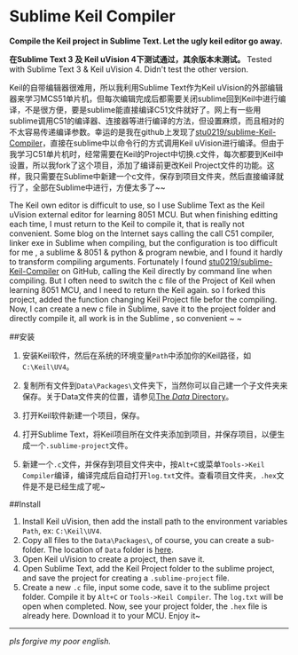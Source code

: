 # Sublime Keil Compiler
**Compile the Keil project in Sublime Text. Let the ugly keil editor go away.**

**在Sublime Text 3 及 Keil uVision 4下测试通过，其余版本未测试。**
Tested with Sublime Text 3 & Keil uVision 4. Didn't test the other version.


Keil的自带编辑器很难用，所以我利用Sublime Text作为Keil uVision的外部编辑器来学习MCS51单片机，但每次编辑完成后都需要关闭sublime回到Keil中进行编译，不是很方便，要是sublime能直接编译C51文件就好了。网上有一些用sublime调用C51的编译器、连接器等进行编译的方法，但设置麻烦，而且相对的不太容易传递编译参数。幸运的是我在github上发现了[stu0219/sublime-Keil-Compiler](https://github.com/stu0219/sublime-Keil-Compiler)，直接在sublime中以命令行的方式调用Keil uVision进行编译。但由于我学习C51单片机时，经常需要在Keil的Project中切换.c文件，每次都要到Keil中设置，所以我fork了这个项目，添加了编译前更改Keil Project文件的功能。这样，我只需要在Sublime中新建一个c文件，保存到项目文件夹，然后直接编译就行了，全部在Sublime中进行，方便太多了~~

The Keil own editor is difficult to use, so I use Sublime Text as the Keil uVision external editor for learning 8051 MCU. But when finishing editting each time, I must return to the Keil to compile it, that is really not convenient. Some blog on the Internet says calling the call C51 compiler, linker exe in Sublime when compiling, but the configuration is too difficult for me , a sublime & 8051 & python & program newbie, and I found it hardly to transform compiling arguments. Fortunately I found [stu0219/sublime-Keil-Compiler](https://github.com/stu0219/sublime-Keil-Compiler) on GitHub, calling the Keil directly by command line when compiling. But I often need to switch the c file of the Project of Keil when learning 8051 MCU, and I need to return the Keil again. so I forked this project, added the function changing Keil Project file befor the compiling. Now, I can create a new c file in Sublime, save it to the project folder and directly compile it, all work is in the Sublime , so convenient ~ ~

##安装
1. 安装Keil软件，然后在系统的环境变量`Path`中添加你的Keil路径，如`C:\Keil\UV4`。
2. 复制所有文件到`Data\Packages\`文件夹下，当然你可以自己建一个子文件夹来保存。关于Data文件夹的位置，请参见[The *Data* Directory](http://docs.sublimetext.info/en/latest/basic_concepts.html#the-data-directory)。
3. 打开Keil软件新建一个项目，保存。
4. 打开Sublime Text，将Keil项目所在文件夹添加到项目，并保存项目，以便生成一个`.sublime-project`文件。

5. 新建一个`.c`文件，并保存到项目文件夹中，按`Alt+C`或菜单`Tools->Keil Compiler`编译，编译完成后自动打开`log.txt`文件。查看项目文件夹，`.hex`文件是不是已经生成了呢~


##Install
1. Install Keil uVision, then add the install path to the environment variables `Path`, ex: `C:\Keil\UV4`.
2. Copy all files to the `Data\Packages\`, of course, you can create a sub-folder. The location of `Data` folder is [here](http://docs.sublimetext.info/en/latest/basic_concepts.html#the-data-directory).
3. Open Keil uVision to create a project, then save it.
4. Open Sublime Text, add the Keil Project folder to the sublime project, and save the project for creating a `.sublime-project` file.
5. Create a new `.c` file, input some code, save it to the sublime project folder. Compile it by `Alt+C` or `Tools->Keil Compiler`. The `log.txt` will be open when completed. Now, see your project folder, the `.hex` file is already here. Download it to your MCU. Enjoy it~

----
*pls forgive my poor english.*
